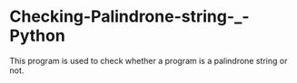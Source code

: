 # Checking-Palindrone-string-_-Python
This program is used to check whether a program is a palindrone string or not.
